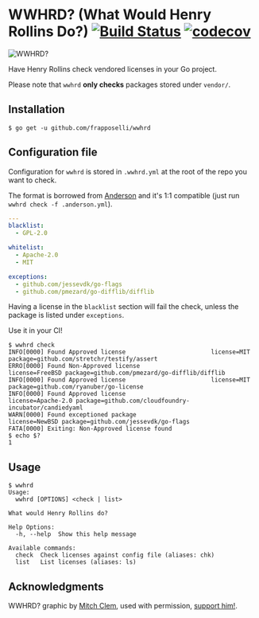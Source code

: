 # WWHRD? (What Would Henry Rollins Do?) [![Build Status](https://travis-ci.org/frapposelli/wwhrd.svg)](https://travis-ci.org/frapposelli/wwhrd) [![codecov](https://codecov.io/gh/frapposelli/wwhrd/branch/master/graph/badge.svg)](https://codecov.io/gh/frapposelli/wwhrd)

![WWHRD?](http://frapposelli.github.io/wwhrd/img/wwhrd.png)

Have Henry Rollins check vendored licenses in your Go project.

Please note that `wwhrd` **only checks** packages stored under `vendor/`.

## Installation

```console
$ go get -u github.com/frapposelli/wwhrd
```

## Configuration file

Configuration for `wwhrd` is stored in `.wwhrd.yml` at the root of the repo you want to check.

The format is borrowed from [Anderson](https://github.com/xoebus/anderson) and it's 1:1 compatible (just run `wwhrd check -f .anderson.yml`).

```yaml
---
blacklist:
  - GPL-2.0

whitelist:
  - Apache-2.0
  - MIT

exceptions:
  - github.com/jessevdk/go-flags
  - github.com/pmezard/go-difflib/difflib
```

Having a license in the `blacklist` section will fail the check, unless the package is listed under `exceptions`.

Use it in your CI!

```console
$ wwhrd check
INFO[0000] Found Approved license                        license=MIT package=github.com/stretchr/testify/assert
ERRO[0000] Found Non-Approved license                    license=FreeBSD package=github.com/pmezard/go-difflib/difflib
INFO[0000] Found Approved license                        license=MIT package=github.com/ryanuber/go-license
INFO[0000] Found Approved license                        license=Apache-2.0 package=github.com/cloudfoundry-incubator/candiedyaml
WARN[0000] Found exceptioned package                     license=NewBSD package=github.com/jessevdk/go-flags
FATA[0000] Exiting: Non-Approved license found
$ echo $?
1
```

## Usage

```console
$ wwhrd
Usage:
  wwhrd [OPTIONS] <check | list>

What would Henry Rollins do?

Help Options:
  -h, --help  Show this help message

Available commands:
  check  Check licenses against config file (aliases: chk)
  list   List licenses (aliases: ls)
```

## Acknowledgments

WWHRD? graphic by [Mitch Clem](http://mitchclem.tumblr.com/), used with permission, [support him!](https://store.silversprocket.net/collections/mitchclem).
